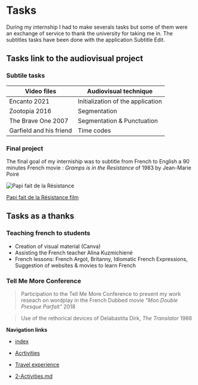 # Tasks

During my internship I had to make severals tasks but some of them were an exchange of service to thank the university for taking me in. The subtitles tasks have been done with the application Subtitle Edit.

## Tasks link to the audiovisual project
### Subtile tasks

 Video files|Audiovisual technique 
------------|----------------------------------
Encanto 2021|Initialization of the application
Zootopia 2016|Segmentation
The Brave One 2007|Segmentation & Punctuation 
Garfield and his friend|Time codes


### Final project
The final goal of my interniship was to subtitle from French to English a 90 minutes French movie : 
*Gramps is in the Resistance* of 1983 by Jean-Marie Poiré

![Papi fait de la Résistance](https://fr.web.img3.acsta.net/medias/nmedia/18/70/00/89/20322427.jpg)


[Papi fait de la Résistance film](https://archive.org/details/papy-fait-de-la-resistance-1983)

## Tasks as a thanks 

### Teaching french to students
* Creation of visual material (Canva)
* Assisting the French teacher Alina Kuzmichiené
* French lessons: French Argot, Britanny, Idiomatic French Expressions, Suggestion of websites & movies to learn French
  
### Tell Me More Conference 
 > Participation to the Tell Me More Conference to present my work reseach on wordplay in the French Dubbed movie 
_"Mon Double Presque Parfait"_ 2018

 > Use of the rethorical devices of Delabastita Dirk, *The Translator* 1986


**Navigation links**


* [index](index)
  

*  [Acrtivities](2-Activities)
  
  
*  [Travel experience](3-Travel%20experience)

*  [2-Activities.md](fr)


